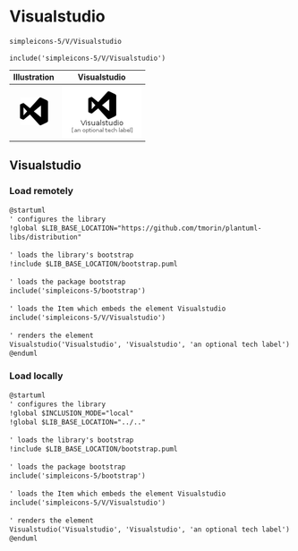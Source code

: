 # Visualstudio


```text
simpleicons-5/V/Visualstudio
```

```text
include('simpleicons-5/V/Visualstudio')
```



| Illustration | Visualstudio |
| :---: | :---: |
| ![illustration for Illustration](../../simpleicons-5/V/Visualstudio.png) | ![illustration for Visualstudio](../../simpleicons-5/V/Visualstudio.Local.png) |




## Visualstudio

### Load remotely
```plantuml
@startuml
' configures the library
!global $LIB_BASE_LOCATION="https://github.com/tmorin/plantuml-libs/distribution"

' loads the library's bootstrap
!include $LIB_BASE_LOCATION/bootstrap.puml

' loads the package bootstrap
include('simpleicons-5/bootstrap')

' loads the Item which embeds the element Visualstudio
include('simpleicons-5/V/Visualstudio')

' renders the element
Visualstudio('Visualstudio', 'Visualstudio', 'an optional tech label')
@enduml
```

### Load locally
```plantuml
@startuml
' configures the library
!global $INCLUSION_MODE="local"
!global $LIB_BASE_LOCATION="../.."

' loads the library's bootstrap
!include $LIB_BASE_LOCATION/bootstrap.puml

' loads the package bootstrap
include('simpleicons-5/bootstrap')

' loads the Item which embeds the element Visualstudio
include('simpleicons-5/V/Visualstudio')

' renders the element
Visualstudio('Visualstudio', 'Visualstudio', 'an optional tech label')
@enduml
```

